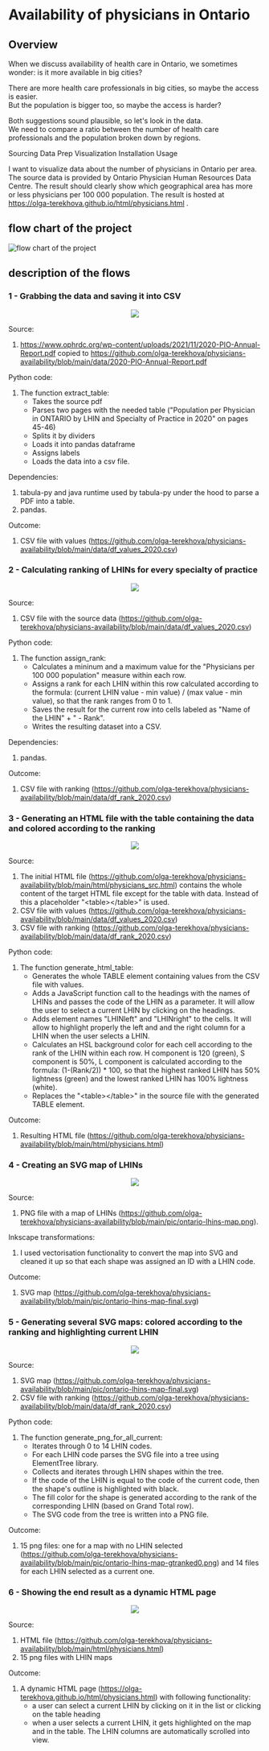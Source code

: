 # Availability of physicians in Ontario
## Overview
When we discuss availability of health care in Ontario, we sometimes wonder: is it more available in big cities?  

There are more health care professionals in big cities, so maybe the access is easier.  
But the population is bigger too, so maybe the access is harder?    

Both suggestions sound plausible, so let's look in the data.  
We need to compare a ratio between the number of health care professionals and the population broken down by regions. 

Sourcing
Data Prep
Visualization
Installation
Usage

I want to visualize data about the number of physicians in Ontario per area. The source data is provided by Ontario Physician Human Resources Data Centre. The result should clearly show which geographical area has more or less physicians per 100 000 population. The result is hosted at https://olga-terekhova.github.io/html/physicians.html .
## flow chart of the project
![flow chart of the project](https://github.com/olga-terekhova/physicians-availability/blob/main/docs/diagram.png)
## description of the flows
### 1 - Grabbing the data and saving it into CSV

<p align="center">
  <img src="docs/diagram-flow1.png">
</p>

Source: 
1. https://www.ophrdc.org/wp-content/uploads/2021/11/2020-PIO-Annual-Report.pdf copied to https://github.com/olga-terekhova/physicians-availability/blob/main/data/2020-PIO-Annual-Report.pdf

Python code:  
1. The function extract_table:
   - Takes the source pdf
   - Parses two pages with the needed table ("Population per Physician in ONTARIO by LHIN and Specialty of Practice in 2020" on pages 45-46)  
   - Splits it by dividers
   - Loads it into pandas dataframe
   - Assigns labels
   - Loads the data into a csv file.
  
Dependencies:  
1. tabula-py and java runtime used by tabula-py under the hood to parse a PDF into a table. 
2. pandas.

Outcome:
1. CSV file with values (https://github.com/olga-terekhova/physicians-availability/blob/main/data/df_values_2020.csv)


### 2 - Calculating ranking of LHINs for every specialty of practice

<p align="center">
  <img src="docs/diagram-flow2.png">
</p>

Source:
1. CSV file with the source data (https://github.com/olga-terekhova/physicians-availability/blob/main/data/df_values_2020.csv)

Python code:  
1. The function assign_rank:
   - Calculates a mininum and a maximum value for the "Physicians per 100 000 population" measure within each row.
   - Assigns a rank for each LHIN within this row calculated according to the formula: (current LHIN value - min value) / (max value - min value), so that the rank ranges from 0 to 1.
   - Saves the result for the current row into cells labeled as "Name of the LHIN" + " - Rank". 
   - Writes the resulting dataset into a CSV.

Dependencies: 
1. pandas.

Outcome:
1. CSV file with ranking (https://github.com/olga-terekhova/physicians-availability/blob/main/data/df_rank_2020.csv)

### 3 - Generating an HTML file with the table containing the data and colored according to the ranking

<p align="center">
  <img src="docs/diagram-flow3.png">
</p>

Source:
1. The initial HTML file (https://github.com/olga-terekhova/physicians-availability/blob/main/html/physicians_src.html) contains the whole content of the target HTML file except for the table with data. Instead of this a placeholder "&lt;table&gt;&lt;/table&gt;" is used.
2. CSV file with values (https://github.com/olga-terekhova/physicians-availability/blob/main/data/df_values_2020.csv)
3. CSV file with ranking (https://github.com/olga-terekhova/physicians-availability/blob/main/data/df_rank_2020.csv)

Python code:  
1. The function generate_html_table:
   - Generates the whole TABLE element containing values from the CSV file with values. 
   - Adds a JavaScript function call to the headings with the names of LHINs and passes the code of the LHIN as a parameter. It will allow the user to select a current LHIN by clicking on the headings. 
   - Adds element names "LHINleft" and "LHINright" to the cells. It will allow to highlight properly the left and and the right column for a LHIN when the user selects a LHIN.
   - Calculates an HSL background color for each cell according to the rank of the LHIN within each row. H component is 120 (green), S component is 50%, L component is calculated according to the formula: (1-(Rank/2)) * 100, so that the highest ranked LHIN has 50% lightness (green) and the lowest ranked LHIN has 100% lightness (white).
   - Replaces the "&lt;table&gt;&lt;/table&gt;" in the source file with the generated TABLE element.

Outcome:
1. Resulting HTML file (https://github.com/olga-terekhova/physicians-availability/blob/main/html/physicians.html)

### 4 - Creating an SVG map of LHINs

<p align="center">
  <img src="docs/diagram-flow4.png">
</p>

Source:
1. PNG file with a map of LHINs (https://github.com/olga-terekhova/physicians-availability/blob/main/pic/ontario-lhins-map.png).

Inkscape transformations:  
1. I used vectorisation functionality to convert the map into SVG and cleaned it up so that each shape was assigned an ID with a LHIN code. 

Outcome:
1. SVG map (https://github.com/olga-terekhova/physicians-availability/blob/main/pic/ontario-lhins-map-final.svg)

### 5 - Generating several SVG maps: colored according to the ranking and highlighting current LHIN

<p align="center">
  <img src="docs/diagram-flow5.png">
</p>

Source: 
1. SVG map (https://github.com/olga-terekhova/physicians-availability/blob/main/pic/ontario-lhins-map-final.svg)
2. CSV file with ranking (https://github.com/olga-terekhova/physicians-availability/blob/main/data/df_rank_2020.csv)

Python code:  
1. The function generate_png_for_all_current:
   - Iterates through 0 to 14 LHIN codes.
   - For each LHIN code parses the SVG file into a tree using ElementTree library.
   - Collects and iterates through LHIN shapes within the tree.
   - If the code of the LHIN is equal to the code of the current code, then the shape's outline is highlighted with black.
   - The fill color for the shape is generated according to the rank of the corresponding LHIN (based on Grand Total row).
   - The SVG code from the tree is written into a PNG file. 

Outcome:
1. 15 png files: one for a map with no LHIN selected (https://github.com/olga-terekhova/physicians-availability/blob/main/pic/ontario-lhins-map-gtranked0.png) and 14 files for each LHIN selected as a current one.

### 6 - Showing the end result as a dynamic HTML page

<p align="center">
  <img src="docs/diagram-flow6.png">
</p>

Source:
1. HTML file (https://github.com/olga-terekhova/physicians-availability/blob/main/html/physicians.html)
2. 15 png files with LHIN maps

Outcome:
1. A dynamic HTML page (https://olga-terekhova.github.io/html/physicians.html) with following functionality:
   - a user can select a current LHIN by clicking on it in the list or clicking on the table heading
   - when a user selects a current LHIN, it gets highlighted on the map and in the table. The LHIN columns are automatically scrolled into view. 
